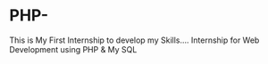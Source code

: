 # PHP-
This is My First Internship to develop my Skills....
Internship for Web Development using PHP &amp; My SQL 
